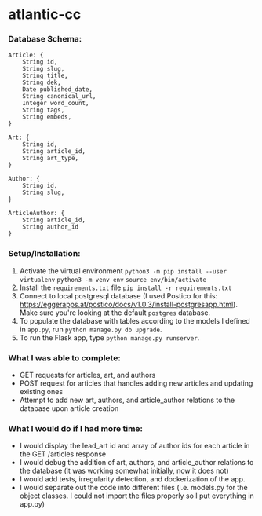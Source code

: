 # atlantic-cc

### Database Schema:
```
Article: {
    String id,
    String slug,
    String title,
    String dek,
    Date published_date,
    String canonical_url,
    Integer word_count,
    String tags,
    String embeds,
}

Art: {
    String id,
    String article_id,
    String art_type,
}

Author: {
    String id,
    String slug,
}

ArticleAuthor: {
    String article_id,
    String author_id
}

```
### Setup/Installation:
1. Activate the virtual environment
    `python3 -m pip install --user virtualenv`
    `python3 -m venv env`
    `source env/bin/activate`
2. Install the `requirements.txt` file
    `pip install -r requirements.txt`
3. Connect to local postgresql database (I used Postico for this: https://eggerapps.at/postico/docs/v1.0.3/install-postgresapp.html). Make sure you're looking at the default `postgres` database.
4. To populate the database with tables according to the models I defined in `app.py`, run `python manage.py db upgrade`.
5. To run the Flask app, type `python manage.py runserver`.

### What I was able to complete:
- GET requests for articles, art, and authors
- POST request for articles that handles adding new articles and updating existing ones
- Attempt to add new art, authors, and article_author relations to the database upon article creation


### What I would do if I had more time:
- I would display the lead_art id and array of author ids for each article in the GET /articles response
- I would debug the addition of art, authors, and article_author relations to the database (it was working somewhat initially, now it does not)
- I would add tests, irregularity detection, and dockerization of the app.
- I would separate out the code into different files (i.e. models.py for the object classes. I could not import the files properly so I put everything in app.py)